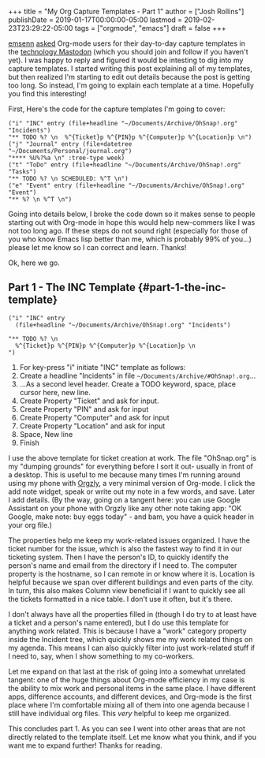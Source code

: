 +++
title = "My Org Capture Templates - Part 1"
author = ["Josh Rollins"]
publishDate = 2019-01-17T00:00:00-05:00
lastmod = 2019-02-23T23:29:22-05:00
tags = ["orgmode", "emacs"]
draft = false
+++

[emsenn](https://mastodon.social/@emsenn) [asked](https://mastodon.social/@emsenn/101387457090836368) Org-mode users for their day-to-day capture templates in the [technology Mastodon](https://mastodon.technology) (which you should join and follow if you haven't yet). I was happy to reply and figured it would be intesting to dig into my capture templates. I started writing this post explaining all of my templates, but then realized I'm starting to edit out details because the post is getting too long. So instead, I'm going to explain each template at a time. Hopefully you find this interesting!

<!--more-->

First, Here's the code for the capture templates I'm going to cover:

```emacs-lisp
("i" "INC" entry (file+headline "~/Documents/Archive/OhSnap!.org" "Incidents")
"** TODO %? \n  %^{Ticket}p %^{PIN}p %^{Computer}p %^{Location}p \n")
("j" "Journal" entry (file+datetree "~/Documents/Personal/journal.org")
"**** %U%?%a \n" :tree-type week)
("t" "ToDo" entry (file+headline "~/Documents/Archive/OhSnap!.org" "Tasks")
"** TODO %? \n SCHEDULED: %^T \n")
("e" "Event" entry (file+headline "~/Documents/Archive/OhSnap!.org" "Event")
"** %? \n %^T \n")
```

Going into details below, I broke the code down so it makes sense to people starting out with Org-mode in hope this would help new-commers like I was not too long ago. If these steps do not sound right (especially for those of you who know Emacs lisp better than me, which is probably 99% of you...) please let me know so I can correct and learn. Thanks!

Ok, here we go.


## Part 1 - The INC Template {#part-1-the-inc-template}

```emacs-lisp
("i" "INC" entry
  (file+headline "~/Documents/Archive/OhSnap!.org" "Incidents")

"** TODO %? \n
  %^{Ticket}p %^{PIN}p %^{Computer}p %^{Location}p \n
")
```

1.  For key-press "i" initiate "INC" template as follows:
2.  Create a headline "Incidents" in file  `~/Documents/Archive/#OhSnap!.org`...
3.  ...As a second level header. Create a TODO keyword, space, place cursor here, new line.
4.  Create Property "Ticket" and ask for input.
5.  Create Property "PIN" and ask for input
6.  Create Property "Computer" and ask for input
7.  Create Property "Location" and ask for input
8.  Space, New line
9.  Finish

I use the above template for ticket creation at work. The file "OhSnap.org" is my "dumping grounds" for everything before I sort it out- usually in front of a desktop. This is useful to me because many times I'm running around using my phone with [Orgzly](http://www.orgzly.com), a very minimal version of Org-mode. I click the add note widget, speak or write out my note in a few words, and save. Later I add details. (By the way, going on a tangent here: you can use Google Assistant on your phone with Orgzly like any other note taking app: "OK Google, make note: buy eggs today" - and bam, you have a quick header in your org file.)

The properties help me keep my work-related issues organized. I have the ticket number for the issue, which is also the fastest way to find it in our ticketing system. Then I have the person's ID, to quickly identify the person's name and email from the directory if I need to. The computer property is the hostname, so I can remote in or know where it is. Location is helpful because we span over different buildings and even parts of the city. In turn, this also makes Column view beneficial if I want to quickly see all the tickets formatted in a nice table. I don't use it often, but it's there.

I don't always have all the properties filled in (though I do try to at least have a ticket and a person's name entered), but I do use this template for anything work related. This is because I have a "work" category property inside the Incident tree, which quickly shows me my work related things on my agenda. This means I can also quickly filter into just work-related stuff if I need to, say, when I show something to my co-workers.

Let me expand on that last at the risk of going into a somewhat unrelated tangent: one of the huge things about Org-mode efficiency in my case is the ability to mix work and personal items in the same place. I have different apps, difference accounts, and different devices, and Org-mode is the first place where I'm comfortable mixing all of them into one agenda because I still have individual org files. This _very_ helpful to keep me organized.

This concludes part 1. As you can see I went into other areas that are not directly related to the template itself. Let me know what you think, and if you want me to expand further! Thanks for reading.